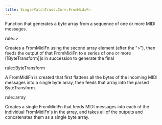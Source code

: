 ```yaml
---
title: SinglePatchTruss.Core.FromMidiFn
---
```


Function that generates a byte array from a sequence of one or more MIDI messages.

rule::>

Creates a FromMidiFn using the second array element (after the ">"), then feeds the output of that FromMidiFn to a series of one or more [[ByteTransform]]s in succession to generate the final


rule::ByteTransform

A FromMidiFn is created that first flattens all the bytes of the incoming MIDI messages into a single byte array, then feeds that array into the parsed ByteTransform.

rule::array

Creates a single FromMidiFn that feeds MIDI messages into each of the individual FromMidiFn's in the array, and takes all of the outputs and concatenates them as a single byte array.